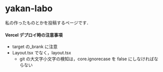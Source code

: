 # yakan-labo

私の作ったものとかを投稿するページです．

#### Vercel デプロイ時の注意事項

- target の\_brank に注意
- Layout.tsx でなく，layout.tsx
  - git の大文字小文字の検知は，core.ignorecase を false にしなければならない
